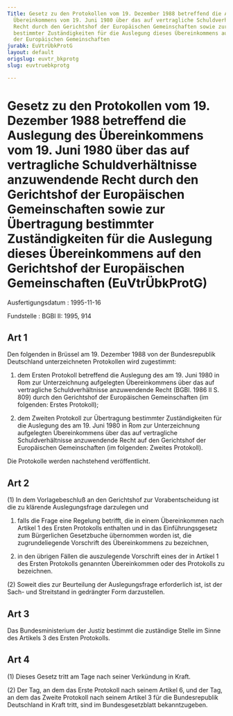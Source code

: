```yaml
---
Title: Gesetz zu den Protokollen vom 19. Dezember 1988 betreffend die Auslegung des
  Übereinkommens vom 19. Juni 1980 über das auf vertragliche Schuldverhältnisse anzuwendende
  Recht durch den Gerichtshof der Europäischen Gemeinschaften sowie zur Übertragung
  bestimmter Zuständigkeiten für die Auslegung dieses Übereinkommens auf den Gerichtshof
  der Europäischen Gemeinschaften
jurabk: EuVtrÜbkProtG
layout: default
origslug: euvtr_bkprotg
slug: euvtruebkprotg

---
```


# Gesetz zu den Protokollen vom 19. Dezember 1988 betreffend die Auslegung des Übereinkommens vom 19. Juni 1980 über das auf vertragliche Schuldverhältnisse anzuwendende Recht durch den Gerichtshof der Europäischen Gemeinschaften sowie zur Übertragung bestimmter Zuständigkeiten für die Auslegung dieses Übereinkommens auf den Gerichtshof der Europäischen Gemeinschaften (EuVtrÜbkProtG)

Ausfertigungsdatum
:   1995-11-16

Fundstelle
:   BGBl II: 1995, 914

## Art 1

Den folgenden in Brüssel am 19. Dezember 1988 von der Bundesrepublik
Deutschland unterzeichneten Protokollen wird zugestimmt:

1.  dem Ersten Protokoll betreffend die Auslegung des am 19. Juni 1980 in
    Rom zur Unterzeichnung aufgelegten Übereinkommens über das auf
    vertragliche Schuldverhältnisse anzuwendende Recht (BGBl. 1986 II S.
    809) durch den Gerichtshof der Europäischen Gemeinschaften (im
    folgenden: Erstes Protokoll);


2.  dem Zweiten Protokoll zur Übertragung bestimmter Zuständigkeiten für
    die Auslegung des am 19. Juni 1980 in Rom zur Unterzeichnung
    aufgelegten Übereinkommens über das auf vertragliche
    Schuldverhältnisse anzuwendende Recht auf den Gerichtshof der
    Europäischen Gemeinschaften (im folgenden: Zweites Protokoll).



Die Protokolle werden nachstehend veröffentlicht.

## Art 2

(1) In dem Vorlagebeschluß an den Gerichtshof zur Vorabentscheidung
ist die zu klärende Auslegungsfrage darzulegen und

1.  falls die Frage eine Regelung betrifft, die in einem Übereinkommen
    nach Artikel 1 des Ersten Protokolls enthalten und in das
    Einführungsgesetz zum Bürgerlichen Gesetzbuche übernommen worden ist,
    die zugrundeliegende Vorschrift des Übereinkommens zu bezeichnen,


2.  in den übrigen Fällen die auszulegende Vorschrift eines der in Artikel
    1 des Ersten Protokolls genannten Übereinkommen oder des Protokolls zu
    bezeichnen.




(2) Soweit dies zur Beurteilung der Auslegungsfrage erforderlich ist,
ist der Sach- und Streitstand in gedrängter Form darzustellen.

## Art 3

Das Bundesministerium der Justiz bestimmt die zuständige Stelle im
Sinne des Artikels 3 des Ersten Protokolls.

## Art 4

(1) Dieses Gesetz tritt am Tage nach seiner Verkündung in Kraft.

(2) Der Tag, an dem das Erste Protokoll nach seinem Artikel 6, und der
Tag, an dem das Zweite Protokoll nach seinem Artikel 3 für die
Bundesrepublik Deutschland in Kraft tritt, sind im Bundesgesetzblatt
bekanntzugeben.

